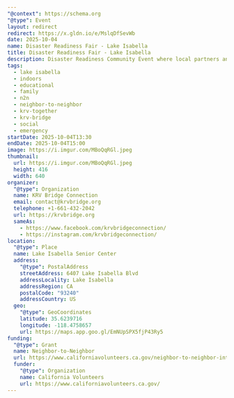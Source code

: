 ```yaml
---
"@context": https://schema.org
"@type": Event
layout: redirect
redirect: https://x.gldn.io/e/MslqDfSevWb
date: 2025-10-04
name: Disaster Readiness Fair - Lake Isabella
title: Disaster Readiness Fair - Lake Isabella
description: Disaster Readiness Community Event where local partners and neighbors are coming together to keep our community safe and prepared.
tags:
  - lake isabella
  - indoors
  - educational
  - family
  - n2n
  - neighbor-to-neighbor
  - krv-together
  - krv-bridge
  - social
  - emergency
startDate: 2025-10-04T13:30
endDate: 2025-10-04T15:00
image: https://i.imgur.com/MBoQqRGl.jpeg
thumbnail:
  url: https://i.imgur.com/MBoQqRGl.jpeg
  height: 416
  width: 640
organizer:
  "@type": Organization
  name: KRV Bridge Connection
  email: contact@krvbridge.org
  telephone: +1-661-432-2042
  url: https://krvbridge.org
  sameAs:
    - https://www.facebook.com/krvbridgeconnection/
    - https://instagram.com/krvbridgeconnection/
location:
  "@type": Place
  name: Lake Isabella Senior Center
  address:
    "@type": PostalAddress
    streetAddress: 6407 Lake Isabella Blvd
    addressLocality: Lake Isabella
    addressRegion: CA
    postalCode: "93240"
    addressCountry: US
  geo:
    "@type": GeoCoordinates
    latitude: 35.6239716
    longitude: -118.4758657
    url: https://maps.app.goo.gl/EmNUpSPX5fjP43Ry5
funding:
  "@type": Grant
  name: Neighbor-to-Neighbor
  url: https://www.californiavolunteers.ca.gov/neighbor-to-neighbor-interest/
  funder:
    "@type": Organization
    name: California Volunteers
    url: https://www.californiavolunteers.ca.gov/
---
```

